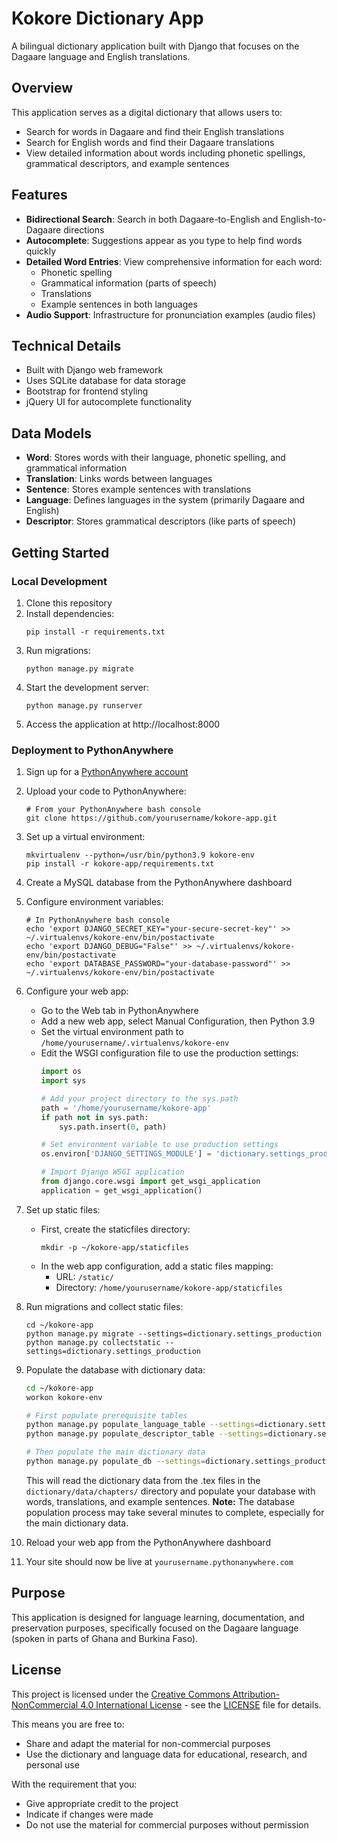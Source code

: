 # Kokore Dictionary App

A bilingual dictionary application built with Django that focuses on the Dagaare language and English translations.

## Overview

This application serves as a digital dictionary that allows users to:
- Search for words in Dagaare and find their English translations
- Search for English words and find their Dagaare translations
- View detailed information about words including phonetic spellings, grammatical descriptors, and example sentences

## Features

- **Bidirectional Search**: Search in both Dagaare-to-English and English-to-Dagaare directions
- **Autocomplete**: Suggestions appear as you type to help find words quickly
- **Detailed Word Entries**: View comprehensive information for each word:
  - Phonetic spelling
  - Grammatical information (parts of speech)
  - Translations
  - Example sentences in both languages
- **Audio Support**: Infrastructure for pronunciation examples (audio files)

## Technical Details

- Built with Django web framework
- Uses SQLite database for data storage
- Bootstrap for frontend styling
- jQuery UI for autocomplete functionality

## Data Models

- **Word**: Stores words with their language, phonetic spelling, and grammatical information
- **Translation**: Links words between languages
- **Sentence**: Stores example sentences with translations
- **Language**: Defines languages in the system (primarily Dagaare and English)
- **Descriptor**: Stores grammatical descriptors (like parts of speech)

## Getting Started

### Local Development

1. Clone this repository
2. Install dependencies:
   ```
   pip install -r requirements.txt
   ```
3. Run migrations:
   ```
   python manage.py migrate
   ```
4. Start the development server:
   ```
   python manage.py runserver
   ```
5. Access the application at http://localhost:8000

### Deployment to PythonAnywhere

1. Sign up for a [PythonAnywhere account](https://www.pythonanywhere.com/)

2. Upload your code to PythonAnywhere:
   ```
   # From your PythonAnywhere bash console
   git clone https://github.com/yourusername/kokore-app.git
   ```

3. Set up a virtual environment:
   ```
   mkvirtualenv --python=/usr/bin/python3.9 kokore-env
   pip install -r kokore-app/requirements.txt
   ```

4. Create a MySQL database from the PythonAnywhere dashboard

5. Configure environment variables:
   ```
   # In PythonAnywhere bash console
   echo 'export DJANGO_SECRET_KEY="your-secure-secret-key"' >> ~/.virtualenvs/kokore-env/bin/postactivate
   echo 'export DJANGO_DEBUG="False"' >> ~/.virtualenvs/kokore-env/bin/postactivate
   echo 'export DATABASE_PASSWORD="your-database-password"' >> ~/.virtualenvs/kokore-env/bin/postactivate
   ```

6. Configure your web app:
   - Go to the Web tab in PythonAnywhere
   - Add a new web app, select Manual Configuration, then Python 3.9
   - Set the virtual environment path to `/home/yourusername/.virtualenvs/kokore-env`
   - Edit the WSGI configuration file to use the production settings:
     ```python
     import os
     import sys
     
     # Add your project directory to the sys.path
     path = '/home/yourusername/kokore-app'
     if path not in sys.path:
         sys.path.insert(0, path)
     
     # Set environment variable to use production settings
     os.environ['DJANGO_SETTINGS_MODULE'] = 'dictionary.settings_production'
     
     # Import Django WSGI application
     from django.core.wsgi import get_wsgi_application
     application = get_wsgi_application()
     ```

7. Set up static files:
   - First, create the staticfiles directory:
     ```
     mkdir -p ~/kokore-app/staticfiles
     ```
   - In the web app configuration, add a static files mapping:
     - URL: `/static/`
     - Directory: `/home/yourusername/kokore-app/staticfiles`

8. Run migrations and collect static files:
   ```
   cd ~/kokore-app
   python manage.py migrate --settings=dictionary.settings_production
   python manage.py collectstatic --settings=dictionary.settings_production
   ```

9. Populate the database with dictionary data:
   
   ```bash
   cd ~/kokore-app
   workon kokore-env
   
   # First populate prerequisite tables
   python manage.py populate_language_table --settings=dictionary.settings_production
   python manage.py populate_descriptor_table --settings=dictionary.settings_production
   
   # Then populate the main dictionary data
   python manage.py populate_db --settings=dictionary.settings_production
   ```
   
   This will read the dictionary data from the .tex files in the `dictionary/data/chapters/` directory and populate your database with words, translations, and example sentences. **Note:** The database population process may take several minutes to complete, especially for the main dictionary data.

10. Reload your web app from the PythonAnywhere dashboard

11. Your site should now be live at `yourusername.pythonanywhere.com`

## Purpose

This application is designed for language learning, documentation, and preservation purposes, specifically focused on the Dagaare language (spoken in parts of Ghana and Burkina Faso).

## License

This project is licensed under the [Creative Commons Attribution-NonCommercial 4.0 International License](http://creativecommons.org/licenses/by-nc/4.0/) - see the [LICENSE](LICENSE) file for details.

This means you are free to:
- Share and adapt the material for non-commercial purposes
- Use the dictionary and language data for educational, research, and personal use

With the requirement that you:
- Give appropriate credit to the project
- Indicate if changes were made
- Do not use the material for commercial purposes without permission
